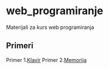 # web_programiranje
Materijali za kurs web programiranja

## Primeri
Primer 1.[Klavir](/klavir/index.html)
Primer 2.[Memorija](/memorija/index.html)